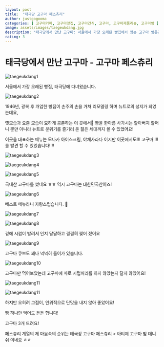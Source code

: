 ```yaml
---
layout: post
title:  "태극당 고구마 페스츄리"
author: justgogooma
categories: [ 고구마카페, 고구마맛집, 고구마간식, 고구마, 고구마제품리뷰, 고구마빵 ]
image: assets/images/taegeukdang.jpg
description: "태극당에서 만난 고구마: 서울에서 가장 오래된 빵집에서 맛본 고구마 빵은? "
rating: 3
---
```


# 태극당에서 만난 고구마 - 고구마 페스츄리 


![taegeukdang1](https://lh3.googleusercontent.com/dvdT-ma_xW3nWk0qeokmsaApwyiAwMaThhINiJRywgLWBwzItuuBtmj-6o9HbJndx3HK382mpiLTlD5VFLiwYnWASnNw1Aed17T8QTsb6SYCrV7sJ3GGXB2dO-kikjCC6BmtXChtOZAPY6JYEqLMVqWDW5ffD9mynXWYQdRFpSrKNO5gg7fFpaxb2jx-Qv3xOPT7-SsMKIzJFPiATRFCaRVec01OrfJNwkd7pywzavumiRRR9mvNVFkdhkOZw-v8sS01k25bevSAuOH5MWVBchaGGtiaG1T0zDS_vCxVHgW0OmZAe1MiDx0tixDhtx6sxdrx5uFrnfpHU1RePJ1WXeP0dCOSTR5E8xTjwp0uvIrh74567NvJlDlxMgKEVA4JoEU5iciB_LqfqGHpcmz4TK1sipZPL1KxGAhMZqR_WU_jJuHWoud5G36PK9egzuWDM2HhDa1c29hkXkxLNvg1mEwr-kQZYxqCGD1BoPbhjDhalzt_jsuomq2TlxD2_tBZ13W7Tofah000rfUEfGH84jVTCdKka5e7drfhZRHKE2NkEuEfxlqfickHpV9m9l45Er-URZCDh1_biFNZYbIn4q8oJUyo_3kq_VEcEys_m3DEqmRYz87w5xl42RCpRHrhXl8jwf458CtwsNAf1LQJdozD4QObDETppijuD8_uOmBZVoQwqCDNNomDru-jhw=w1632-h1224-no) 

서울에서 가장 오래된 빵집, 태극당에 다녀왔습니다. 

![taegeukdang2](https://lh3.googleusercontent.com/oL9gt0u-PZ8yuOMbhveV0_gTM8wESh8-x8TLP2ZB_wQ32eghuoTKsAfKyC2UfJwzYR-djE65D3M2yzL16efm3DsdyIVWKbw4SpNBLOCgHkiY_PRsyYIQ8ZBEEi_lZ0f0AZ1w2qETpcJUA4XfzoaFzLH3VQ5EWOfUpmwpi9N755SdKEI1W_DsN3mluipRKHl_KkofAZpv2MM9R6gztPHaKjh644yYcXOAQFvDo1eNssmO4GrNYfUPzeOGkL4FIfeptSfzPeMERY2ZLn38dyMxY1HdHmlacEMT0Hk6Lx2Zpn1BUB8QxcBXPfLwbM4s3WLstaZQPRWpcTD6s7HOZdOPDNS9XnJIoMz_lWqJWBO8nauIf7VOJ6nMFKBvmXN8LIcYZDwQjFKC_TIFpfRy5WzdCyPnRgx3zqaqaFiuWaN5n5dl_b0-3gULTzX_s05RcH56N4z-JvShu0L2HMYd6IxyVxl7X_fX8dzcJEL4Xp3CxPO6VsetqvUx36RDDpYV6GBKxetnZtCBT1IlapGRvTpthZTWt0dmOsylE4vXcc1lWNDWuUqGu9xS2oY3bg0tx5BkggM2L12LmPHLe067aqAmbYj8zh48Jy3keNIOSgP2tJXvWGB64LaP6kXriUr1hFIiJlC01Ds6WztNrDxRU1P3PDTMsTyqosbpV-CqbHwDLsyWUqriwE0rZAZEG_tHRg=w1632-h1224-no)

1946년,	광복 후 개업한 빵집이 손주의 손을 거쳐 리모델링 하며 뉴트로의 성지가 되었는데요,  

옛모습과 요즘 모습이 묘하게 공존하는 이 곳에서  빵을 한아름 사가시는 할아버지 할머니 뿐만 아니라 뉴트로 분위기를 즐기러 온 젊은 세대까지 볼 수 있었어요! 

이곳을 대표하는 메뉴는 모나카 아이스크림, 야채사라다 이지만 이곳에서도!!! 고구마 !!! 를 발견 할 수 있었습니다!!!! 

![taegeukdang3](https://lh3.googleusercontent.com/70_EeQGlvGSPLSUBmXSbyEgkCbA40F5c5LUW4iw3IaaJ9YmZxZ0RRiM7eJ8Gbe7Tn-NbKCRZDLCjfW8ohP8iRoQ0CwigphhMzzL-JI-4GOr_nVvk1zZ2MIr2sCtnXiC5mM3crvXlwxiM0nHMbMNfSYWqVuspDx4iSIzoO0CuV26DIWlbK08kxC9HBjnMYXRvf94drk4E6x6m_LHZIqWeqU2mydUqhW_l93fMQgskFtEo2PiejP7ifwHmMjLhFGquj7ZnFjxfmnc_0Oc2YqGPKFdT0v-juZcFtiWSrVSePHDC3ff4p8wkLFwPZXV_7guJ9zx2iNQh8FpAtkmXVgc79YyMTHfDzhZjP9NRg61dbYHEUpqBXJ8n5H6bm3pLBBndRTq0zuLiHTD8ndgbeGsEps3A-PTpjZXqhp8ksU8sM4QZabcaCHD1Gf9wvudNw8HrYfNHeFzdJGb_fhJAWXkTlxpnwab_gMI0TjN-bDQ2v5-giLhi4OOP7-AbUjK9Um4-Xvn3M58_glyUCWUgDUc6NmEDY3pDDVW49RIe6-t9aC8c3SJdIOng92jn1MogtT541ssnNsQO5Q6gC9EiTOYJt4NAfXfdWQIMtAlOjmnvTXfJbO0fRgL14Zdj2Mt2uCV0eY5Ko062GT3M640mQKMrL4YLfpMPbhrtGer0SGtj-ykHwC-zT_7qge7IQC61NA=s1080-no)


![taegeukdang4](https://lh3.googleusercontent.com/G627ltDgFwwq7eOaA6KxU-ydf9EdnHJVAwkcxJvfZtKqNX-ExvxVSQqrcWKMW7E_at8mdflEmGt6cYRkzfFwNB68X4EXKeNiyJCHQm1XyW6bSdHJm6LxKVtuwoIqw3BIb_GWCJGHS2ZXcxu_uN6N5suQ2RBKUTP96qqnzCjN-SzdfpNlMr029h2tpIFoyQ2T0USxbffrLhIVGLhDQ9u7TnTGHbBZmBnk5QoUQWhpSZr7oivNPWEEMYaILxkqMgtv7VsW6qUOUi1h-aFO1s2GRoZI9qGU52gYX0TJ0oIY9qPPZw_BewbJnsBcqPPjI5EWURhEBpWhKOiZx9S3mN0U1OW9ZsWD64KqV6Nu6ISslIYHRp-04m71Eshj7YKX-s2jusJZkPiUdZz811fAbBcz77nmz-LClsXxapkkdAa82-WWHybrH2EWMEo5dejWrBdykBQk8RW3PlWbU3fV9bm9cE_HsNG-pbc5aVP7XF-3y-fF1oAZUpBfYe9posZUWw9bv-DZtkC6lF-otvU9Mo2m7ng1EJFtVC24uy9Pc3cAwIA4aREsmanxepmbV4g1fAadHYwg-oD1TUz4qiL7D2qSqHE68gHwaHwWkffsEsYNglPUILythKQVT0NVdw8JyXs0vkwxB69MezfnLYr3Ow65zHrBhRujEgwgSPzXRG5gz1b2sjhT61Eq_yp4HOjGdg=s1080-no)


![taegeukdang5](https://lh3.googleusercontent.com/rfWVZR13E6Iw-Jhug6Up2cRz6DNvkfmQ1Ax0KyRxDWn7UR31J7TWbOw1hTvxVU_vksUX-GGdm06le0hOMQGLj5ENsnQjNmhcyFd1jQqQKoImzNuukF4ZGjWZnf6WVpySKY0MukJJlgvB-5F6HtQFNhnCi3t8CkJrwBArCAQNXZulu8XjJ7dnQDuQQsSKLQsqaIKj_khSN-0nFSkKOLTeS_h1r5va1L9BhSixVvYAMqRJnc8A4GSo9ZCS1Ody5DsALLTb4KK4P0QxPoLRE4cKI-e3HbSMZzqPT-Tj_pnVQi18OrRawUndnXSZpHxmHOZlofTTPrC_8XP4aDr4S5QKNRLz-77m-5Q6dGEpI-seYpnBipa0Ec0X-Fc2_pwC9ZgJx25NBUNrOXNreYxOW7SYBP8sJRVWODeuNP6exN4ZEHiJPN8wgSRV8_ppRMckH3-GlTthHynyBHnepYSr8mIVXiPjtx7PE2rlSnAtPGPAs7CeElufDN_px8RswbsAWJnT7pesM_DP8Cm6c4aMSd2dfk8Y3MSM4z6gfjrhJ33NbDxJ4YNlof-Mt85PsB1k0TQwotj6aiPhDlRbNaxcgs_KrSIoPKBRztxrhnkNY4MWsqiukZtH3apx3Y6OFEkLj8xy8S_3-jKojxj1UJuovYg3W40gkJ7PIWd9Hb8xgkvABc3QxoXHKf6YQY8t_cgmew=s1080-no)

국내산 고구마를 썼네요 ㅎㅎ 역시 고구마는 대한민국산이죠!

![taegeukdang6](https://lh3.googleusercontent.com/hDh_pAq4ARMQFDb5QtVxVr9Xk8cnpbQ1dHESuay9_wHoIWhIQbcPGrtZwwIMqYBM-PvRWb3SW79FqvvH8MlVEOrRnOfQ002nH9nh998nvnR0LcT8ZmHlIVptcaKfE2mB6VIYT5-zu2vI-FScffFjN8bIDSSINYuVj7ib6MF-ZjG3xrbtEP6zkTSIJ81AQb2PvusGSzoD3q9iRIkn6Q0_9jtZAPA7YmtYuF6DwBQ95V7Cu5ZOUZEN82CuizNeAT8TVt5NZyiYP9HNce-muiIso8BwDEA06qPl4IlAs-8_NZCy76I2pHLn-7UHAM9YVT-WoXsCySwOSQ5lPrm4ByBMY3lfq1M3HYKiq1RCkeKsqda0ErUUqQ6NqiyGlmxf9TwxAKdVHkNQiM-oDSy1aOFCUTGZvhWBvya2jQ98g0t8gtRl_0yW6r0W6lpRbuZUwaXLR74_qSc5QzIVGRnpDEKaqYYEDjchKn0IWnXfz1_gKNWMwh4NP6wZ20tc9oO8ecF2-Os7BNaV7LDjNh1ntl-aW-DG-z_k_8TzOd5aBIHWeqzqAr89Fg572x9u1-t6EZ9xao0SJN8dRMjUi7a1ewa1Qtg3H_mPVLllikPSdF9Wj_f5Y2_Id3b44DMJmvDElRPM-h5__j59_a0dlwqYUGV-KcZRdzdBNUEbZlyZ-ghfVEhS30_w2hVWKCdt1ZL0lw=s1080-no)

베스트 메뉴라니 자랑스럽습니다. 🥳

![taegeukdang7](https://lh3.googleusercontent.com/LKKNNVVYMqpefRtYzeaUznuEAc3sMwFSZfhZ0bReIQSK15m4V3q74i1mOyPVV_iw2sScKalwf7ueEAmeAiA0ucqKHtQNvjEVlBBW7l5Dao7AWp2PXkK95H-wiXJcRCboYk7BCnlA-HYNq-Xxo3ygwb73UTHAXUG8As5gtdwjkrCXGgW5THDTSUafmpAMHgFtmWY1rEdFZ2_nOQCdAbWwwu28-8O_jwQOLW1HQBsBk2EyTEL8LgJ_of2F0XPvw0i7tZhk_U2qxU9bgf9iSq1U1x1wU3wEsn6kZcKb5jiUPYThDuEI2S4YTV_omLzClsMwSEloKD6biZtoAX4SBq5m2HI672ZEJJSY2Pe1QVN_mZL5WF5-yjP3p3zIqMDHEHDbTQSJCEnd_sK90-ERDMh2j21k1dlVxAGEccB9AoaE3ljlyWhi7Rfr8p4hmZp-ihhyPBFk3YRndBQZxg77Ub5Ibxvnx49PeQCjm7b_ZKzIR2eNrYc-HZzVX7KTGNxOsGppm0YN0ChF8RwTaycHMkRewb68Jg4DNN1_nsM9doK-4_gTLJnoy0UrwOy_cwPnGhQ1kwwIDT7COCSmAx0rypcK-lMGYSyq3Lgo0j0z72FrCDrVTjgl7EoVAAiBZQkuw7Qfnvh98Ac0RnB7EfkPNSJVGaUXQsljDeutv0sYis8MtQhBtI_dvv-d_RApfb0w5g=s1080-no)

![taegeukdang8](https://lh3.googleusercontent.com/DWG3wGg1tMiwWR8l_MHETbX-ibrsK0OSBrcmR3DiXO0EId8Gd00TdAAZU4EIqVEG1E0OI_rvZ1VJFYb3W44wyJ0x9lXp_Yo0xiaMCAoXRXasKqzhyQMyBYsee17HMAomdzpL1Pqe4F5HSsHJNwMtqyg0Wp6J0nGlPhlrHCDno4WOtLqAkSpBixM8Cojohol_jHCT00EUCjR2Qb8GXE8JtL2sFrAg4CsDEfoezciSOzDkbxQfyLt36-EsOC39SEGZJAC4xv3mmT9W4UGkvYrzqL0htXAe22eQ7bDK9qDGze1RpZu_rsrzBQgBSNQi2yqa-L-CvT507f7q6xWNCiVprWnWieUSAjq6Iay4PCyhUuAvubI9tikVXE9yxr4Jq65KRnv9zNEK3I_OOw8eKBvMH2Z-Xih7N-alZA-ahsrhgnSoRyZ-QFzjtsHv_0MRzqEhkCCoY-zSjM1zzvxFZEDtzAAPCgKj1HV903FOzYlMl0E-CFlWOyg6W2RWJ_U0iFH6fhSFq6uPW7_MLmAhCN0F1xWp5Jtdr5hbTjz5oNWWmW-XZaHgyBP3LPVPPDgfZdJY1DnPgem-2F_reYR34WAXVtxOyVy7pyySLwqIwYSS6agq6eaG2FFerw4XTRVI8vlXhYosGOhvcL3L1wETK8ekn63rH2FSAVTugcTkPHMroUohw47HE_Wdov6x82ICvg=s1080-no)

겉에 시럽이 발려서 인지 달달하고 결결히 찢어 졌어요


![taegeukdang9](https://lh3.googleusercontent.com/WJwQ-TBLYFNgKNMOZkoojVKtomZo85x599c5ShFR_kXIIL4QPV-c8tNwtHpGmCIN-PZmBlA3i47kTCw2fLprSB3GGqVagMSf21iIqllANRNC7mRm230dyD33vYWvbvIhR0XeN_VQFZQ3jV9-GQwtBNo5zQCtISlOEV8U4rdTV_TfsGWSGIdjMXUGgxpMuTPXdnxJSStG6aRZJ3jQf5s0-ErbowKi9Zi0hWIhdLSRCfSwf6CL1YL4N-SrcOhR63PqJr3nKYOlKOq3lBmKeZ7cfLLgXT77c3uKcCScPh1jugb2MskpJHc3W0_1j-M34zvhG_n1PRidCWC5e2w2XfccGE_O3nP3zE8BdSMyuyk1eumPeSRH3ymVLVP6tyTLz9hucKaaHJA99XU2ydvo6ZwA2fzh3Ek311MZygQ1eZTKKCDpUwku8XI43JU0BN12P4Goa2b4E1SVECns0mJQ2b5WnPMbpFQL3UQySdRT2rhYSzwyu1_G91EDzBVZdlhAz2aNlHqkdIQEsamclncyCy5iEBUU5L2P4SyLH01a44mkQiZtASBblVjsE-xM2zY6BkufVkZviFYEUJcuwd4A2mZQORQyrXthCD4irC9IT7pJqn6PaxKq8Er5WJAMLbvrFwuIRetVOpJfTqUSb77TS53CSXPe_QVJU39ray6a5iaFjQrCpzT5cNyN8zKzmV6EHA=s1080-no)

고구마 큐브도 꽤나 넉넉히 들어가 있습니다.

![taegeukdang10](https://lh3.googleusercontent.com/eahFiG1RONl5Tz7Q9sKWO8h1ffvJdPttbbE4Lesv2sS-z0jv1-sz_4r9GXOg8lLCh76CE-EjNU3ZZ-ieNkrqg7gnEf06SHSi07PqSsXqEdFAvRqgKTxVTlc1GqlRh04VlbZ-l4umK9rPmdiLqOaZj5w6BLrlw3eVmuSuuWeKjuC_KRDN86rnZuL4t_iega8MVktsUng7RdSEdVM_iT7aow-idMXW4ZeykM4l5XpH3Elosx5YlCBJJS1fqmfAt7aSpxummoFtFthkR_0pWUBpISkxI8d3OlgOduLpSuVtZ5ISVJojFnENlf0d8jXEGFgFvFXqKD1c4--1-CS_wRgXJjgtrBxxfA6f9UMwPAuEPAT2a3JjX8JmatzBl8l1JdtE9RdT59PJaxBTltc3Xya0AC7Lw6Wc64yeFwO_q8euzPS07Ydqxc2tXesRdYRpvnpiHDSWjqL_C8-oL79aqbEDtFWpllCmpZLHixj3awJpqN3Blridh1Ttq7aqB75uzrvn1K7uubg5IlxiwqaZDUYgyJvBIK9qbaZVpJlL0vP0q_lZ_yTSVngqA0RPzK9C1pH26iLqIbFJSMJq3zB8JTmeMlgunMzAyHyJjcooBazzMV0JfOvMUlyl0jyGQmcv-8SKDUnalGooPSkb2jPwUutedlK8sKOiCC0D_GqwvSrN3ruJxfCZsMhm96R2lXaiog=s1080-no)

고구마만 먹어보았는데 
고구마에 따로 시럽처리를 하지 않았는지 
달지 않았어요!

![taegeukdang11](https://lh3.googleusercontent.com/o3efnGhcbQwfWitecSREDcTC6orBtXU8rGc9tNhzGaz59H9jglXNkDlRRM7htBN2dCUrfNiww8WUV44f-OgT2rXNkrowDyTFkSFoScxYx48_qqHWkbr8FhVqxELeSvqBsXdj2IZPnweKXOmA7LR-1YLQpBYqkq_7GpvwqMjF6MU9ZTCfpiKkvJB0V4P3n-zzRdMbTD5C6m23aEvVgSaa7dtauLFYL1foZiugCgZnfR3-09rgbY43JFQKpJgqj2yhgb0NvcPjqo9uawCtX5ZHIbciqi4TrOnOD89DXLQt9ZYe62qqUGXvJkYS0UjgXyg3Cn2Bd9mJ9Uqx84ycsrhjT-zQMnygT4KMkRJ3z3bQup4rw4JKZF96fRKMBU1VZWu5xknp5D5xtw8nfCz7RbwR7vAyJ15_YlNUjADrInApZW2UdWf1RlRWiYFybxqXkDJ0Ek_1sztUXbPx6CqsrjBeDKka0WyINvQ492yqdJCxROgmC3F-EUtC0Hmdl0ArFN6Vx8KD7APdX-6LkTKRBpucYtiKLCY3Wz7SPbrnrMrpTNF4Ffk1WxDYBmIqF4ZcqjOlJqh7c1wvHEv2zPmRfQbuSuEyVqnVkDj8-Y2hvm1Fdv7zNqT1nwESUV-hcBDUdL7oNsT3WbwsmLQoVwsMNZAa2CN6QDz7Q877apnKl7zx-7XmcAdu_p0kguAnTcdF_A=s1080-no)

![taegeukdang11](https://lh3.googleusercontent.com/qBh2hI6a0LAXYWmHCodOpMkTduPsMKbpFr_tLvfEcSQljTG-VH6c99F0aMpDmurgyCJgjNoL7hLOzB2_fBMVIU2EMp2rLNpRHEn6qDZPMA19zTkw4YAgkrdIASnQleTq_YsRZaFWhQsDmkhqvpwbtxjfzW8nCUTcJ2Cuf8If3Bm3sQJXBgpjZv1Gyul6h2S1OsD2JF6M5Jz71DnO7Udq7TK032djhfiXYhwovnS8u-qphToxjf5GAOYu0uPagsBiAYZkmM9KMNQmCKW4i3lE4l2Ru5-5IEcRVXoUy-LR7ypf5h5Wzin7sGU9QKIoij6TywqH4Cpzlw63HRouGpe70DM5MfuupEE-mx_D1Z0L6Jr1q4KszrbbXQtsKYHTkqS2Rm4x_IeDnBJ7gcQowUGGMDZVogtq7nB55uWH6VQSr2jkHmCuBXUbxsWpECti1i__r7nOy9HQZNuS_0c2GFydfBmPwLAfuQGGM1VpBFu9rb8wFUXbRoswvVgsUG67lSei4t9uJypJanIXHerQClv_r8Oa1QUH_NW5bDlaC_h1-ulLVBJ1gP4zSNvmlI1Y-wV7m0McilZsxa-BpwQ4cowh5_RdpxtRnd7MbIrpdgnQRfL7OcqoVKaZVfNpQG5bfYXKNpV7sUOQKEQ9noKmQQWhols1syUtPCHX6PdJBUDDA6_KDApy1w18i-FNJv12pQ=s1080-no)


하지만 오히려 그점이, 인위적으로 단맛을 내지 않아 좋았어요!

빵 하나만 먹어도 든든 합니다!

고구마 3개 드려요!

페스츄리 계열의 제 마음속의 순위는 태극장 고구마 페스츄리 > 아티제 고구마 밤 데니쉬 이네요 ㅎㅎ 
